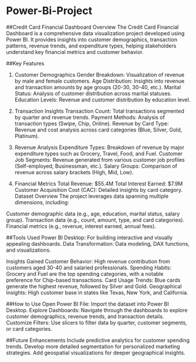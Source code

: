 # Power-Bi-Project

##Credit Card Financial Dashboard
Overview
The Credit Card Financial Dashboard is a comprehensive data visualization project developed using Power BI. It provides insights into customer demographics, transaction patterns, revenue trends, and expenditure types, helping stakeholders understand key financial metrics and customer behavior.

##Key Features
1. Customer Demographics
Gender Breakdown: Visualization of revenue by male and female customers.
Age Distribution: Insights into revenue and transaction amounts by age groups (20-30, 30-40, etc.).
Marital Status: Analysis of customer distribution across marital statuses.
Education Levels: Revenue and customer distribution by education level.

3. Transaction Insights
Transaction Count: Total transactions segmented by quarter and revenue trends.
Payment Methods: Analysis of transaction types (Swipe, Chip, Online).
Revenue by Card Type: Revenue and cost analysis across card categories (Blue, Silver, Gold, Platinum).

5. Revenue Analysis
Expenditure Types: Breakdown of revenue by major expenditure types such as Grocery, Travel, Food, and Fuel.
Customer Job Segments: Revenue generated from various customer job profiles (Self-employed, Businessman, etc.).
Salary Groups: Comparison of revenue across salary brackets (High, Mid, Low).

7. Financial Metrics
Total Revenue: $55.4M
Total Interest Earned: $7.9M
Customer Acquisition Cost (CAC): Detailed insights by card category.
Dataset Overview
The project leverages data spanning multiple dimensions, including:

Customer demographic data (e.g., age, education, marital status, salary group).
Transaction data (e.g., count, amount, type, and card categories).
Financial metrics (e.g., revenue, interest earned, annual fees).

##Tools Used
Power BI Desktop: For building interactive and visually appealing dashboards.
Data Transformation: Data modeling, DAX functions, and visualizations.

Insights Gained
Customer Behavior: High revenue contribution from customers aged 30-40 and salaried professionals.
Spending Habits: Grocery and Fuel are the top spending categories, with a notable preference for Chip-based transactions.
Card Usage Trends: Blue cards generate the highest revenue, followed by Silver and Gold.
Geographical Insights: High customer base in states like Texas, New York, and California.

##How to Use
Open Power BI File: Import the dataset into Power BI Desktop.
Explore Dashboards: Navigate through the dashboards to explore customer demographics, revenue trends, and transaction details.
Customize Filters: Use slicers to filter data by quarter, customer segments, or card categories.

##Future Enhancements
Include predictive analytics for customer spending trends.
Develop more detailed segmentation for personalized marketing strategies.
Add geospatial visualizations for deeper geographical insights.

